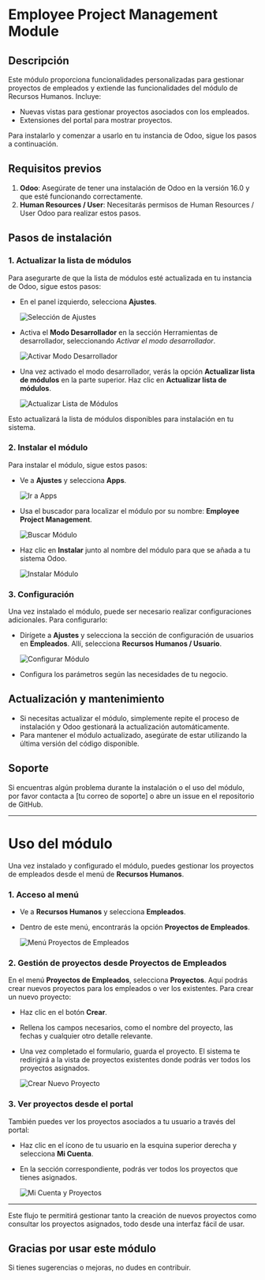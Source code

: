 # Employee Project Management Module

## Descripción

Este módulo proporciona funcionalidades personalizadas para gestionar proyectos de empleados y extiende las funcionalidades del módulo de Recursos Humanos. Incluye:

- Nuevas vistas para gestionar proyectos asociados con los empleados.
- Extensiones del portal para mostrar proyectos.

Para instalarlo y comenzar a usarlo en tu instancia de Odoo, sigue los pasos a continuación.

## Requisitos previos

1. **Odoo**: Asegúrate de tener una instalación de Odoo en la versión 16.0 y que esté funcionando correctamente.
2. **Human Resources / User**: Necesitarás permisos de Human Resources / User Odoo para realizar estos pasos.

## Pasos de instalación

### 1. Actualizar la lista de módulos

Para asegurarte de que la lista de módulos esté actualizada en tu instancia de Odoo, sigue estos pasos:

- En el panel izquierdo, selecciona **Ajustes**.

  ![Selección de Ajustes](https://i.postimg.cc/ZYd8mFFW/Captura-desde-2024-12-15-19-52-18.png)

- Activa el **Modo Desarrollador** en la sección Herramientas de desarrollador, seleccionando _Activar el modo desarrollador_.

  ![Activar Modo Desarrollador](https://i.postimg.cc/2yhhxr8Q/Captura-desde-2024-12-15-19-52-48.png)

- Una vez activado el modo desarrollador, verás la opción **Actualizar lista de módulos** en la parte superior. Haz clic en **Actualizar lista de módulos**.

  ![Actualizar Lista de Módulos](https://i.postimg.cc/YS0XzLcQ/Captura-desde-2024-12-15-20-55-25.png)

Esto actualizará la lista de módulos disponibles para instalación en tu sistema.

### 2. Instalar el módulo

Para instalar el módulo, sigue estos pasos:

- Ve a **Ajustes** y selecciona **Apps**.

  ![Ir a Apps](https://i.postimg.cc/kMKTsdHY/Captura-desde-2024-12-15-20-58-48.png)

- Usa el buscador para localizar el módulo por su nombre: **Employee Project Management**.

  ![Buscar Módulo](https://i.postimg.cc/135MyV3b/Captura-desde-2024-12-15-21-00-06.png)

- Haz clic en **Instalar** junto al nombre del módulo para que se añada a tu sistema Odoo.

  ![Instalar Módulo](ruta/a/la/imagen/instalar_modulo.png)

### 3. Configuración

Una vez instalado el módulo, puede ser necesario realizar configuraciones adicionales. Para configurarlo:

- Dirígete a **Ajustes** y selecciona la sección de configuración de usuarios en **Empleados**. Allí, selecciona **Recursos Humanos / Usuario**.

  ![Configurar Módulo](https://i.postimg.cc/W4dnkRrn/Captura-desde-2024-12-15-21-01-36.png)

- Configura los parámetros según las necesidades de tu negocio.

## Actualización y mantenimiento

- Si necesitas actualizar el módulo, simplemente repite el proceso de instalación y Odoo gestionará la actualización automáticamente.
- Para mantener el módulo actualizado, asegúrate de estar utilizando la última versión del código disponible.

## Soporte

Si encuentras algún problema durante la instalación o el uso del módulo, por favor contacta a [tu correo de soporte] o abre un issue en el repositorio de GitHub.

---

# Uso del módulo

Una vez instalado y configurado el módulo, puedes gestionar los proyectos de empleados desde el menú de **Recursos Humanos**.

### 1. Acceso al menú

- Ve a **Recursos Humanos** y selecciona **Empleados**.
- Dentro de este menú, encontrarás la opción **Proyectos de Empleados**.

  ![Menú Proyectos de Empleados](espacio/a/la/imagen/menu_proyectos_empleados.png)

### 2. Gestión de proyectos desde **Proyectos de Empleados**

En el menú **Proyectos de Empleados**, selecciona **Proyectos**. Aquí podrás crear nuevos proyectos para los empleados o ver los existentes. Para crear un nuevo proyecto:

- Haz clic en el botón **Crear**.
- Rellena los campos necesarios, como el nombre del proyecto, las fechas y cualquier otro detalle relevante.
- Una vez completado el formulario, guarda el proyecto. El sistema te redirigirá a la vista de proyectos existentes donde podrás ver todos los proyectos asignados.

  ![Crear Nuevo Proyecto](espacio/a/la/imagen/crear_nuevo_proyecto.png)

### 3. Ver proyectos desde el portal

También puedes ver los proyectos asociados a tu usuario a través del portal:

- Haz clic en el ícono de tu usuario en la esquina superior derecha y selecciona **Mi Cuenta**.
- En la sección correspondiente, podrás ver todos los proyectos que tienes asignados.

  ![Mi Cuenta y Proyectos](espacio/a/la/imagen/mi_cuenta_y_proyectos.png)

---

Este flujo te permitirá gestionar tanto la creación de nuevos proyectos como consultar los proyectos asignados, todo desde una interfaz fácil de usar.

## Gracias por usar este módulo

Si tienes sugerencias o mejoras, no dudes en contribuir.
